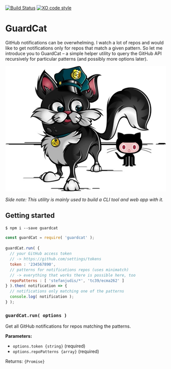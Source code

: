 [![Build Status](https://travis-ci.org/stefanjudis/guardcat.svg?branch=master)](https://travis-ci.org/stefanjudis/guardcat) [![XO code style](https://img.shields.io/badge/code_style-XO-5ed9c7.svg)](https://github.com/sindresorhus/xo)

# GuardCat

GitHub notifications can be overwhelming. I watch a lot of repos and would like to get notifications only for repos that match a given pattern.
So let me introduce you to GuardCat – a simple helper utility to query the GitHub API recursively for particular patterns (and possibly more options later).

![A cat watching the Octocat](./logo.jpg "GuardCat logo")

*Side note: This utility is mainly used to build a CLI tool and web app with it.*

## Getting started

```
$ npm i --save guardcat
```

```javascript
const guardCat = require( 'guardcat' );

guardCat.run( {
  // your GitHub access token
  // -> https://github.com/settings/tokens
  token : '234567890',
  // patterns for notifications repos (uses minimatch)
  // -> everything that works there is possible here, too
  repoPatterns : [ 'stefanjudis/*', 'tc39/ecma262' ]
} ).then( notification => {
  // notifications only matching one of the patterns
  console.log( notification );
} );
```

### `guardCat.run( options )`

Get all GitHub notifications for repos matching the patterns.

**Parameters:**
- `options.token {string}` (required)
- `options.repoPatterns {array}` (required)

Returns: `{Promise}`